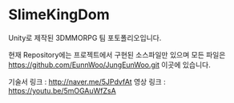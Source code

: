 # SlimeKingDom
Unity로 제작된 3DMMORPG 팀 포토폴리오입니다.

현재 Repository에는 프로젝트에서 구현된 소스파일만 있으며 
모든 파일은
https://github.com/EunnWoo/JungEunWoo.git 이곳에 있습니다.

기술서 링크 : http://naver.me/5JPdvfAt
영상 링크 : https://youtu.be/5mOGAuWfZsA
